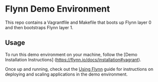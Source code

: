 # Flynn Demo Environment

This repo contains a Vagrantfile and Makefile that boots up Flynn layer 0 and then bootstraps
Flynn layer 1.

## Usage

To run this demo environment on your machine, follow the [Demo Installation Instructions]
(https://flynn.io/docs/installation#vagrant).

Once up and running, check out the [Using Flynn](https://flynn.io/docs) guide
for instructions on deploying and scaling applications in the demo environment.
